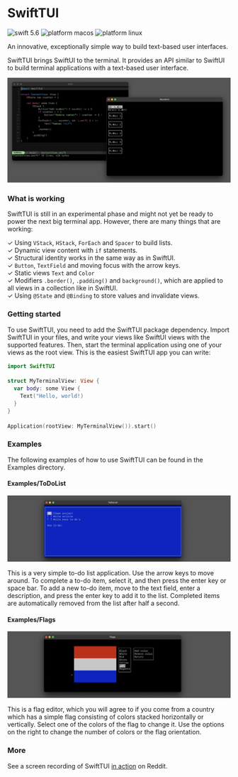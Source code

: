 # SwiftTUI

![swift 5.6](https://user-images.githubusercontent.com/13484323/184016525-cb42a72c-1e2e-4d8d-8777-e7481386377c.svg)
![platform macos](https://user-images.githubusercontent.com/13484323/184016156-817e14dc-24b5-4b46-a4d4-0de9391a37a4.svg)
![platform linux](https://user-images.githubusercontent.com/13484323/184016263-afa5dd0c-8d9a-4fba-91fe-23e892d64cca.svg)

An innovative, exceptionally simple way to build text-based user interfaces.

SwiftTUI brings SwiftUI to the terminal. It provides an API similar to SwiftUI to build terminal applications with a text-based user interface.

![](screenshot.png)

### What is working

SwiftTUI is still in an experimental phase and might not yet be ready to power the next big terminal app. However, there are many things that are working:

✓ Using `VStack`, `HStack`, `ForEach` and `Spacer` to build lists.<br>
✓ Dynamic view content with `if` statements.<br>
✓ Structural identity works in the same way as in SwiftUI.<br>
✓ `Button`, `TextField` and moving focus with the arrow keys.<br>
✓ Static views `Text` and `Color`<br>
✓ Modifiers `.border()`, `.padding()` and `background()`, which are applied to all views in a collection like in SwiftUI.<br>
✓ Using `@State` and `@Binding` to store values and invalidate views.

### Getting started

To use SwiftTUI, you need to add the SwiftTUI package dependency. Import SwiftTUI in your files, and write your views like SwiftUI views with the supported features. Then, start the terminal application using one of your views as the root view. This is the easiest SwiftTUI app you can write:

```swift
import SwiftTUI

struct MyTerminalView: View {
  var body: some View {
    Text("Hello, world!)
  }
}

Application(rootView: MyTerminalView()).start()
```

### Examples

The following examples of how to use SwiftTUI can be found in the Examples directory.

#### Examples/ToDoList

![](Examples/ToDoList/screenshot.png)

This is a very simple to-do list application. Use the arrow keys to move around. To complete a to-do item, select it, and then press the enter key or space bar. To add a new to-do item, move to the text field, enter a description, and press the enter key to add it to the list. Completed items are automatically removed from the list after half a second.

#### Examples/Flags

![](Examples/Flags/screenshot.png)

This is a flag editor, which you will agree to if you come from a country which has a simple flag consisting of colors stacked horizontally or vertically. Select one of the colors of the flag to change it. Use the options on the right to change the number of colors or the flag orientation.

### More

See a screen recording of SwiftTUI [in action](https://www.reddit.com/r/SwiftUI/comments/wlabyn/im_making_a_version_of_swiftui_for_terminal/) on Reddit.
